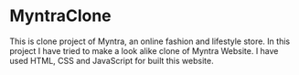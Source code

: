 # MyntraClone
This is clone project of Myntra, an online fashion and lifestyle store. In this project I have tried to make a look alike clone of Myntra Website. I have used HTML, CSS and JavaScript for built this website.  
